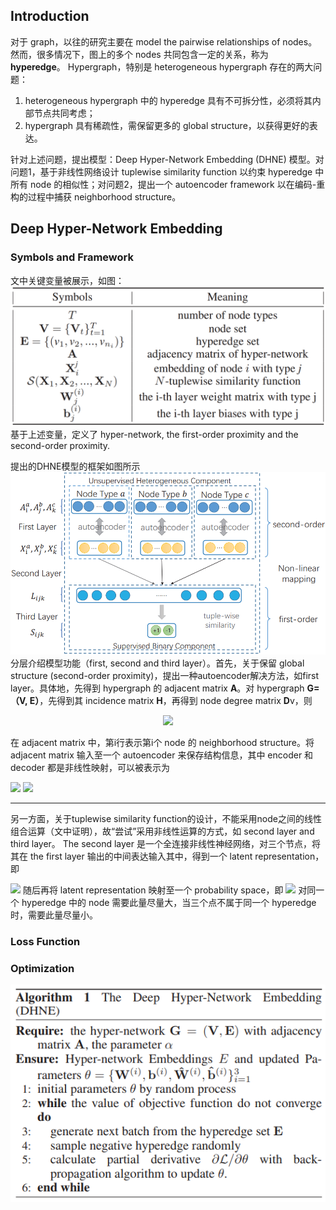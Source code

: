 ## Introduction ##

  对于 graph，以往的研究主要在 model the pairwise relationships of nodes。然而，很多情况下，图上的多个 nodes 共同包含一定的关系，称为 **hyperedge**。
  Hypergraph，特别是 heterogeneous hypergraph 存在的两大问题：
  1. heterogeneous hypergraph 中的 hyperedge 具有不可拆分性，必须将其内部节点共同考虑；
  2. hypergraph 具有稀疏性，需保留更多的 global structure，以获得更好的表达。
  
针对上述问题，提出模型：Deep Hyper-Network Embedding (DHNE) 模型。对问题1，基于非线性网络设计 tuplewise similarity function 以约束 hyperedge 中所有 node 的相似性；对问题2，提出一个 autoencoder framework 以在编码-重构的过程中捕获 neighborhood structure。

## Deep Hyper-Network Embedding ##
### Symbols and Framework ###
文中关键变量被展示，如图：
![image](https://github.com/limaosen0/Paper-Talk/blob/master/paper-note/AAAI2018/Structural_deep_embedding_for_hyper-networks/images/fig1.jpg)
基于上述变量，定义了 hyper-network, the first-order proximity and the second-order proximity.

提出的DHNE模型的框架如图所示
![image](https://github.com/limaosen0/Paper-Talk/blob/master/paper-note/AAAI2018/Structural_deep_embedding_for_hyper-networks/images/fig2.jpg)
分层介绍模型功能（first, second and third layer）。首先，关于保留 global structure (second-order proximity)，提出一种autoencoder解决方法，如first layer。具体地，先得到 hypergraph 的 adjacent matrix **A**。对 hypergraph **G=（V, E）**，先得到其 incidence matrix **H**，再得到 node degree matrix **D**v，则

<center><img src="http://latex.codecogs.com/gif.latex? \mathbf{A}=\mathbf{HH}^{\rm{T}}-\mathbf{D}_v" /></center>

在 adjacent matrix 中，第i行表示第i个 node 的 neighborhood structure。将 adjacent matrix 输入至一个 autoencoder 来保存结构信息，其中 encoder 和 decoder 都是非线性映射，可以被表示为

<img src="http://latex.codecogs.com/gif.latex? \mathbf{X}_i=\sigma(\mathbf{W}^{(1)}\mathbf{A}_i + \mathbf{b}^{(1)})" />
<img src="http://latex.codecogs.com/gif.latex? \hat{\mathbf{A}}_i=\sigma(\hat{\mathbf{W}}^{(1)}\mathbf{A}_i + \hat{\mathbf{b}}^{(1)})" />

--------
另一方面，关于tuplewise similarity function的设计，不能采用node之间的线性组合运算（文中证明），故“尝试”采用非线性运算的方式，如 second layer and third layer。 The second layer 是一个全连接非线性神经网络，对三个节点，将其在 the first layer 输出的中间表达输入其中，得到一个 latent representation，即

<img src="http://latex.codecogs.com/gif.latex? \mathbf{L}_{ijk}=\sigma(\mathbf{W}_{a}^{(2)}\mathbf{X}_i^a + \mathbf{W}_{b}^{(2)}\mathbf{X}_j^b + \mathbf{W}_{c}^{(2)}\mathbf{X}_k^c + \mathbf{b}^{(2)})" />
随后再将 latent representation 映射至一个 probability space，即

<img src="http://latex.codecogs.com/gif.latex? \mathbf{S}_{ijk} = \mathcal{S}(\mathbf{X}_i^a, \mathbf{X}_j^b, \mathbf{X}_k^c) = \sigma(\mathbf{W}^{(3)}\mathbf{L}_{ijk}+\mathbf{b}^{(3)})" />
对同一个 hyperedge 中的 node 需要此量尽量大，当三个点不属于同一个 hyperedge 时，需要此量尽量小。

### Loss Function ###
### Optimization ###
![image](https://github.com/limaosen0/Paper-Talk/blob/master/paper-note/AAAI2018/Structural_deep_embedding_for_hyper-networks/images/fig3.jpg)
